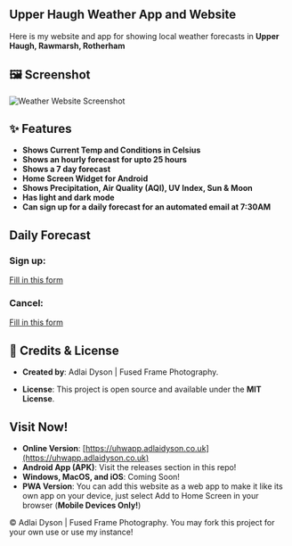 Upper Haugh Weather App and Website
-----
Here is my website and app for showing local weather forecasts in **Upper Haugh, Rawmarsh, Rotherham** 

🖼️ Screenshot
--------------

![Weather Website Screenshot](https://raw.githubusercontent.com/adlaidyson-ffp/FFPMisc2/refs/heads/main/UHWeatherApp-ScreenshotDesktop.png)

✨ Features
----------

*   **Shows Current Temp and Conditions in Celsius**
*   **Shows an hourly forecast for upto 25 hours**
*   **Shows a 7 day forecast**
*   **Home Screen Widget for Android**
*   **Shows Precipitation, Air Quality (AQI), UV Index, Sun & Moon**
*   **Has light and dark mode**
*   **Can sign up for a daily forecast for an automated email at 7:30AM**
    

Daily Forecast
--------------

### Sign up:

[Fill in this form](https://adlaidyson.co.uk/UHWAppDailyForecastSignup)
    

### Cancel:

[Fill in this form](https://adlaidyson.co.uk/UHWAppDailyForecastCancel)
    

📜 Credits & License
--------------------

*   **Created by**: Adlai Dyson | Fused Frame Photography.
    
*   **License**: This project is open source and available under the **MIT License**.


Visit Now!
--------------------

*   **Online Version**: [https://uhwapp.adlaidyson.co.uk](https://uhwapp.adlaidyson.co.uk)
*   **Android App (APK)**: Visit the releases section in this repo!
*   **Windows, MacOS, and iOS**: Coming Soon!
*   **PWA Version**: You can add this website as a web app to make it like its own app on your device, just select Add to Home Screen in your browser (**Mobile Devices Only!**)

© Adlai Dyson | Fused Frame Photography. You may fork this project for your own use or use my instance!
